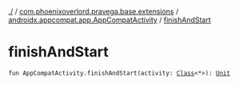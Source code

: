 [./](../../index.md) / [com.phoenixoverlord.pravega.base.extensions](../index.md) / [androidx.appcompat.app.AppCompatActivity](index.md) / [finishAndStart](./finish-and-start.md)

# finishAndStart

`fun AppCompatActivity.finishAndStart(activity: `[`Class`](https://docs.oracle.com/javase/6/docs/api/java/lang/Class.html)`<*>): `[`Unit`](https://kotlinlang.org/api/latest/jvm/stdlib/kotlin/-unit/index.html)